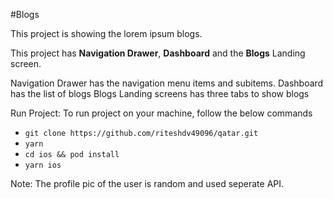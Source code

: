 #Blogs

This project is showing the lorem ipsum blogs.

This project has **Navigation Drawer**, **Dashboard** and the **Blogs** Landing screen.

Navigation Drawer has the navigation menu items and subitems.
Dashboard has the list of blogs 
Blogs Landing screens has three tabs to show blogs


Run Project:
To run project on your machine, follow the below commands

+ `git clone https://github.com/riteshdv49096/qatar.git`
+ `yarn`
+ `cd ios && pod install`
+ `yarn ios`


Note: 
The profile pic of the user is random and used seperate API.
